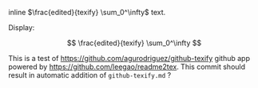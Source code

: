 inline $\frac{edited}{texify} \sum_0^\infty$ text.

Display:

$$ \frac{edited}{texify} \sum_0^\infty $$

This is a test of https://github.com/agurodriguez/github-texify github app powered by https://github.com/leegao/readme2tex.
This commit should result in automatic addition of `github-texify.md` ?
